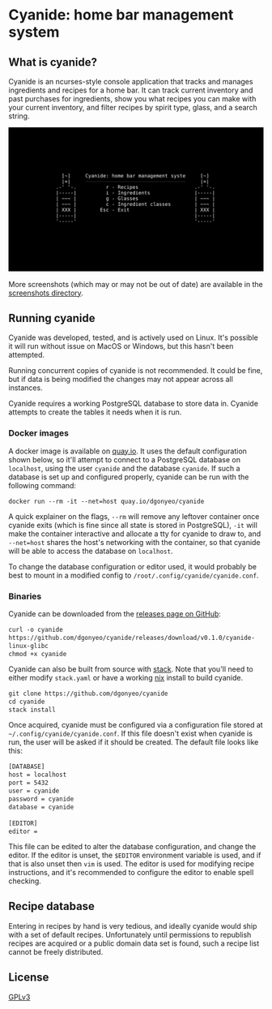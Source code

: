 # Cyanide: home bar management system

## What is cyanide?

Cyanide is an ncurses-style console application that tracks and manages
ingredients and recipes for a home bar. It can track current inventory and past
purchases for ingredients, show you what recipes you can make with your current
inventory, and filter recipes by spirit type, glass, and a search string.

![Screenshot of the homepage](screenshots/2018-02-22_20:22:45_3200x1800_scrot.png)

More screenshots (which may or may not be out of date) are available in the
[screenshots directory][screenshots].

## Running cyanide

Cyanide was developed, tested, and is actively used on Linux. It's possible it
will run without issue on MacOS or Windows, but this hasn't been attempted.

Running concurrent copies of cyanide is not recommended. It could be fine, but
if data is being modified the changes may not appear across all instances.

Cyanide requires a working PostgreSQL database to store data in. Cyanide
attempts to create the tables it needs when it is run.

### Docker images

A docker image is available on [quay.io][quay.io]. It uses the default
configuration shown below, so it'll attempt to connect to a PostgreSQL database
on `localhost`, using the user `cyanide` and the database `cyanide`. If such a
database is set up and configured properly, cyanide can be run with the
following command:

```
docker run --rm -it --net=host quay.io/dgonyeo/cyanide
```

A quick explainer on the flags, `--rm` will remove any leftover container once
cyanide exits (which is fine since all state is stored in PostgreSQL), `-it`
will make the container interactive and allocate a tty for cyanide to draw to,
and `--net=host` shares the host's networking with the container, so that
cyanide will be able to access the database on `localhost`.

To change the database configuration or editor used, it would probably be best
to mount in a modified config to `/root/.config/cyanide/cyanide.conf`.

### Binaries

Cyanide can be downloaded from the [releases page on GitHub][releases]:

```
curl -o cyanide https://github.com/dgonyeo/cyanide/releases/download/v0.1.0/cyanide-linux-glibc
chmod +x cyanide
```

Cyanide can also be built from source with [stack][stack]. Note that you'll need
to either modify `stack.yaml` or have a working [nix][nix] install to build
cyanide.

```
git clone https://github.com/dgonyeo/cyanide
cd cyanide
stack install
```

Once acquired, cyanide must be configured via a configuration file stored at
`~/.config/cyanide/cyanide.conf`. If this file doesn't exist when cyanide is
run, the user will be asked if it should be created. The default file looks like
this:

```
[DATABASE]
host = localhost
port = 5432
user = cyanide
password = cyanide
database = cyanide

[EDITOR]
editor =
```

This file can be edited to alter the database configuration, and change the
editor. If the editor is unset, the `$EDITOR` environment variable is used, and
if that is also unset then `vim` is used. The editor is used for modifying
recipe instructions, and it's recommended to configure the editor to enable
spell checking.

## Recipe database

Entering in recipes by hand is very tedious, and ideally cyanide would ship with
a set of default recipes. Unfortunately until permissions to republish recipes
are acquired or a public domain data set is found, such a recipe list cannot be
freely distributed.

## License

[GPLv3][licensefile]

[releases]: https://github.com/dgonyeo/cyanide/releases
[stack]: https://docs.haskellstack.org/en/stable/README/
[nix]: https://nixos.org/nix/
[quay.io]: https://quay.io/repository/dgonyeo/cyanide?tag=latest&tab=tags
[licensefile]: LICENSE
[screenshots]: screenshots
